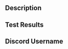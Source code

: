 <!-- ## Title -->

<!-- Please use the appropriate prefix in your PR title:

- feat: New features
- fix: Bug fixes
- refactor: Changes that neither fix bugs nor add features
- docs: Documentation only changes
- chore: Maintain. Changes to the build process, tools, or libraries -->

## Description

<!-- Describe your changes, the command/alias, and its functionality. -->

## Test Results

<!-- Attach a screenshot of the results from testing your command. Update the screenshot if you update the command. -->

## Discord Username

<!-- Add your full discord username (identifier digits included) here, to ease communication about contributions. -->
